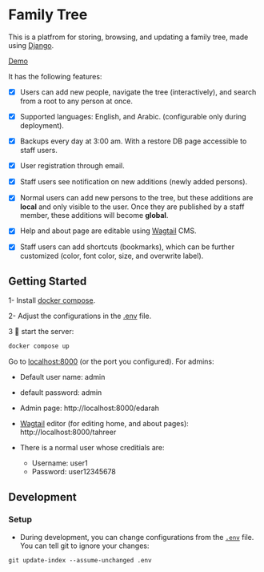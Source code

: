 # Family Tree



This is a platfrom for storing, browsing, and updating a family tree, made using [Django](https://www.djangoproject.com/).

[Demo](http://new.omaritree.com/)



It has the following features:

- [x] Users can add new people, navigate the tree (interactively), and search from a root to any person at once.
- [x] Supported languages: English, and Arabic. (configurable only during deployment).
- [x] Backups every day at 3:00 am. With a restore DB page accessible to staff users.
- [x] User registration through email.
- [x] Staff users see notification on new additions (newly added persons).
- [x] Normal users can add new persons to the tree, but these additions are **local** and only visible to the user. Once they are published by a staff member, these additions will become **global**.
- [x] Help and about page are editable using [Wagtail](https://wagtail.org/) CMS.
- [x] Staff users can add shortcuts (bookmarks), which can be further customized (color, font color, size, and overwrite label).



## Getting Started

1- Install [docker compose](https://docs.docker.com/compose/install/).

2- Adjust the configurations in the [.env](.env) file.

3 :rocket:  start the server:

```bash
docker compose up
```

Go to [localhost:8000](http://localhost:8000/) (or the port you configured). For admins:

- Default user name: admin
- default password: admin

- Admin page: http://localhost:8000/edarah
- [Wagtail](https://wagtail.org/) editor (for editing home, and about pages): http://localhost:8000/tahreer

- There is a normal user whose creditials are:
  - Username: user1
  - Password: user12345678

## Development

### Setup

- During development, you can change configurations from the [`.env`](.env) file. You can tell git to ignore your changes:

```
git update-index --assume-unchanged .env
```
